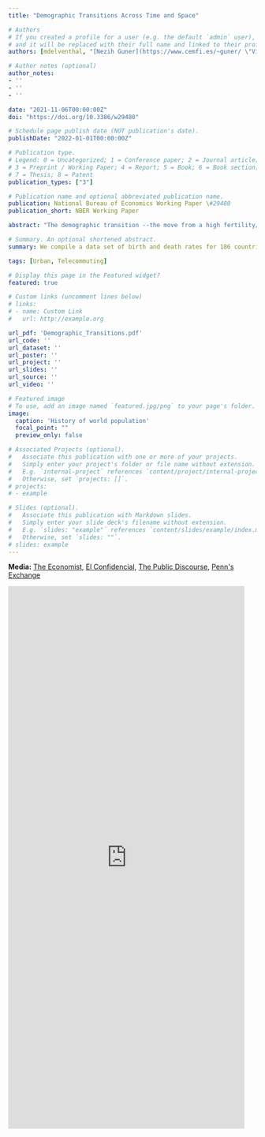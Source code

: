 ```yaml
---
title: "Demographic Transitions Across Time and Space"

# Authors
# If you created a profile for a user (e.g. the default `admin` user), write the username (folder name) here 
# and it will be replaced with their full name and linked to their profile.
authors: [mdelventhal, "[Nezih Guner](https://www.cemfi.es/~guner/ \"Visit Nezih's website\")", "[Jesús Fernández-Villaverde](https://www.sas.upenn.edu/~jesusfv/ \"Visit Jesús' website\")"]

# Author notes (optional)
author_notes:
- ''
- ''
- ''

date: "2021-11-06T00:00:00Z"
doi: "https://doi.org/10.3386/w29480"

# Schedule page publish date (NOT publication's date).
publishDate: "2022-01-01T00:00:00Z"

# Publication type.
# Legend: 0 = Uncategorized; 1 = Conference paper; 2 = Journal article;
# 3 = Preprint / Working Paper; 4 = Report; 5 = Book; 6 = Book section;
# 7 = Thesis; 8 = Patent
publication_types: ["3"]

# Publication name and optional abbreviated publication name.
publication: National Bureau of Economics Working Paper \#29480
publication_short: NBER Working Paper

abstract: "The demographic transition --the move from a high fertility/high mortality regime into a low fertility/low mortality regime-- is one of the most fundamental transformations that countries undertake. To study demographic transitions across time and space, we compile a data set of birth and death rates for 186 countries spanning more than 250 years. We document that (i) a demographic transition has been completed or is ongoing in nearly every country; (ii) the speed of transition has increased over time; and (iii) having more neighbors that have started the transition is associated with a higher probability of a country beginning its own transition. To account for these observations, we build a quantitative model in which parents choose child quantity and educational quality. Countries differ in geographic location, and improved production and medical technologies diffuse outward from Great Britain. Our framework replicates well the timing and increasing speed of transitions. It also produces a correlation between the speeds of fertility transition and increases in schooling similar to the one in the data."

# Summary. An optional shortened abstract.
summary: We compile a data set of birth and death rates for 186 countries spanning more than 250 years. We document that (i) a demographic transition has been completed or is ongoing in nearly every country; (ii) the speed of transition has increased over time; and (iii) having more neighbors that have started the transition is associated with a higher probability of a country beginning its own transition. To account for these observations, we build a quantitative model in which parents choose child quantity and educational quality.<br/><br/>**Media:** [The Economist](https://www.economist.com/finance-and-economics/2021/12/11/why-the-demographic-transition-is-speeding-up "The Economist"), [El Confidencial](https://blogs.elconfidencial.com/economia/la-mano-visible/2021-09-12/futuro-demografico-humanidad_3286394/ "El Confidencial (Spanish)"), [The Public Discourse](hhttps://www.thepublicdiscourse.com/2021/10/78340/ "The Public Discourse"), [Penn's Exchange](https://pism.podbean.com/e/jesus-fernandez-villaverde-on-the-incoming-demographic-collapse/ "Penn's Exchange")

tags: [Urban, Telecommuting]

# Display this page in the Featured widget?
featured: true

# Custom links (uncomment lines below)
# links:
# - name: Custom Link
#   url: http://example.org

url_pdf: 'Demographic_Transitions.pdf'
url_code: ''
url_dataset: ''
url_poster: ''
url_project: ''
url_slides: ''
url_source: ''
url_video: ''

# Featured image
# To use, add an image named `featured.jpg/png` to your page's folder. 
image:
  caption: 'History of world population'
  focal_point: ""
  preview_only: false

# Associated Projects (optional).
#   Associate this publication with one or more of your projects.
#   Simply enter your project's folder or file name without extension.
#   E.g. `internal-project` references `content/project/internal-project/index.md`.
#   Otherwise, set `projects: []`.
# projects:
# - example

# Slides (optional).
#   Associate this publication with Markdown slides.
#   Simply enter your slide deck's filename without extension.
#   E.g. `slides: "example"` references `content/slides/example/index.md`.
#   Otherwise, set `slides: ""`.
# slides: example
---
```


**Media:** [The Economist](https://www.economist.com/finance-and-economics/2021/12/11/why-the-demographic-transition-is-speeding-up "The Economist"), [El Confidencial](https://blogs.elconfidencial.com/economia/la-mano-visible/2021-09-12/futuro-demografico-humanidad_3286394/ "El Confidencial (Spanish)"), [The Public Discourse](hhttps://www.thepublicdiscourse.com/2021/10/78340/ "The Public Discourse"), [Penn's Exchange](https://pism.podbean.com/e/jesus-fernandez-villaverde-on-the-incoming-demographic-collapse/ "Penn's Exchange")


<iframe height="1100" width="95%" frameborder="no" src="https://share.streamlit.io/mdelventhal/dt_visualize/main/DT_visualize.py"> </iframe>
